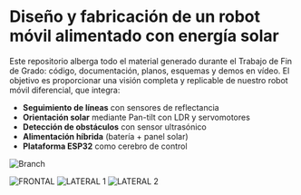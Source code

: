 

# Diseño y fabricación de un robot móvil alimentado con energía solar

Este repositorio alberga todo el material generado durante el Trabajo de Fin de Grado: código, documentación, planos, esquemas y demos en vídeo. El objetivo es proporcionar una visión completa y replicable de nuestro robot móvil diferencial, que integra:

- **Seguimiento de líneas** con sensores de reflectancia  
- **Orientación solar** mediante Pan-tilt con LDR y servomotores  
- **Detección de obstáculos** con sensor ultrasónico  
- **Alimentación híbrida** (batería + panel solar)  
- **Plataforma ESP32** como cerebro de control

 ![Branch](https://img.shields.io/badge/branch-main-blue)
 
![FRONTAL](https://github.com/user-attachments/assets/b51d228e-6de2-4721-885b-d01acc0ec2c7)
![LATERAL 1](https://github.com/user-attachments/assets/8a871ca0-c6cb-4eaa-b47f-09a89631dcc0)
![LATERAL 2](https://github.com/user-attachments/assets/40c605ab-20b1-45e0-bf0c-d98a3e48a51c)

